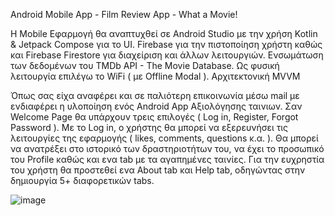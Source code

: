 Android Mobile App - Film Review App - What a Movie!

Η Mobile Εφαρμογή θα αναπτυχθεί σε Android Studio με την χρήση Kotlin & Jetpack Compose για το UI. 
Firebase για την πιστοποίηση χρήστη καθώς και Firebase Firestore για διαχείριση και άλλων λειτουργιών. 
Ενσωμάτωση των δεδομένων του TMDb API - The Movie Database. Ως φυσική λειτουργία επιλέγω το WiFi ( με Offline Modal ).
Αρχιτεκτονική MVVM

Όπως σας είχα αναφέρει και σε παλιότερη επικοινωνία μέσω mail με ενδιαφέρει η υλοποίηση ενός Android App Αξιολόγησης ταινιων. 
Σαν Welcome Page θα υπάρχουν τρεις επιλογές ( Log in, Register, Forgot Password ). 
Με το Log in, ο χρήστης θα μπορεί να εξερευνήσει τις λειτουργίες της εφαρμογής ( likes, comments, questions κ.α. ). 
Θα μπορεί να ανατρέξει στο ιστορικό των δραστηριοτήτων του, να έχει το προσωπικό του Profile καθώς και ενα tab με τα αγαπημένες ταινίες.
Για την ευχρηστία του χρήστη θα προστεθεί ενα About tab και Help tab, οδηγώντας στην δημιουργία 5+ διαφορετικών tabs.


![image](https://github.com/JimMono69/RevFilm/assets/149162918/66d97372-608d-494b-8660-1c5314719b2e)
